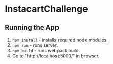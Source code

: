 # InstacartChallenge

## Running the App

1. `npm install` - installs required node modules.
2. `npm run` - runs server.
3. `npm build` - runs webpack build.
4. Go to "http://localhost:5000/" in browser.

